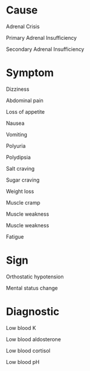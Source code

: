 # Cause

Adrenal Crisis

Primary Adrenal Insufficiency

Secondary Adrenal Insufficiency

# Symptom

Dizziness

Abdominal pain

Loss of appetite

Nausea

Vomiting

Polyuria

Polydipsia

Salt craving

Sugar craving

Weight loss

Muscle cramp

Muscle weakness

Muscle weakness

Fatigue

# Sign

Orthostatic hypotension

Mental status change

# Diagnostic

Low blood K

Low blood aldosterone

Low blood cortisol

Low blood pH
